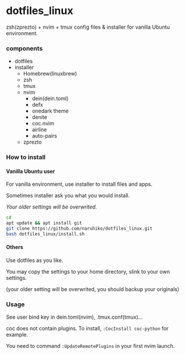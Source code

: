 # dotfiles_linux
zsh(zprezto) + nvim + tmux
config files & installer for vanilla Ubuntu environment.

### components
- dotfiles
- installer
  - Homebrew(linuxbrew)
  - zsh
  - tmux
  - nvim
    - dein(dein.toml)
    - defx
    - onedark theme
    - denite
    - coc.nvim
    - airline
    - auto-pairs
  - zprezto


### How to install
#### Vanilla Ubuntu user
For vanilla environment, use installer to install files and apps.

Sometimes installer ask you what you would install.  

*Your older settings will be overwrited.*

```sh
cd
apt update && apt install git
git clone https://github.com/naruhiko/dotfiles_linux.git
bash dotfiles_linux/install.sh
```

#### Others
Use dotfiles as you like. 

You may copy the settings to your home directory, slink to your own settings.

(your older setting will be overwrited, you should backup your originals)

### Usage
See user bind key in dein.toml(nvim), .tmux.conf(tmux)...

coc does not contain plugins. To install, `:CocInstall coc-python` for example.

You need to command `:UpdateRemotePlugins` in your first nvim launch.
